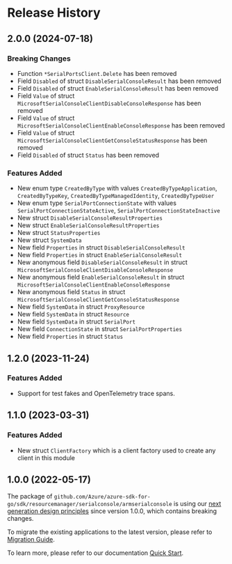 # Release History

## 2.0.0 (2024-07-18)
### Breaking Changes

- Function `*SerialPortsClient.Delete` has been removed
- Field `Disabled` of struct `DisableSerialConsoleResult` has been removed
- Field `Disabled` of struct `EnableSerialConsoleResult` has been removed
- Field `Value` of struct `MicrosoftSerialConsoleClientDisableConsoleResponse` has been removed
- Field `Value` of struct `MicrosoftSerialConsoleClientEnableConsoleResponse` has been removed
- Field `Value` of struct `MicrosoftSerialConsoleClientGetConsoleStatusResponse` has been removed
- Field `Disabled` of struct `Status` has been removed

### Features Added

- New enum type `CreatedByType` with values `CreatedByTypeApplication`, `CreatedByTypeKey`, `CreatedByTypeManagedIdentity`, `CreatedByTypeUser`
- New enum type `SerialPortConnectionState` with values `SerialPortConnectionStateActive`, `SerialPortConnectionStateInactive`
- New struct `DisableSerialConsoleResultProperties`
- New struct `EnableSerialConsoleResultProperties`
- New struct `StatusProperties`
- New struct `SystemData`
- New field `Properties` in struct `DisableSerialConsoleResult`
- New field `Properties` in struct `EnableSerialConsoleResult`
- New anonymous field `DisableSerialConsoleResult` in struct `MicrosoftSerialConsoleClientDisableConsoleResponse`
- New anonymous field `EnableSerialConsoleResult` in struct `MicrosoftSerialConsoleClientEnableConsoleResponse`
- New anonymous field `Status` in struct `MicrosoftSerialConsoleClientGetConsoleStatusResponse`
- New field `SystemData` in struct `ProxyResource`
- New field `SystemData` in struct `Resource`
- New field `SystemData` in struct `SerialPort`
- New field `ConnectionState` in struct `SerialPortProperties`
- New field `Properties` in struct `Status`


## 1.2.0 (2023-11-24)
### Features Added

- Support for test fakes and OpenTelemetry trace spans.


## 1.1.0 (2023-03-31)
### Features Added

- New struct `ClientFactory` which is a client factory used to create any client in this module


## 1.0.0 (2022-05-17)

The package of `github.com/Azure/azure-sdk-for-go/sdk/resourcemanager/serialconsole/armserialconsole` is using our [next generation design principles](https://azure.github.io/azure-sdk/general_introduction.html) since version 1.0.0, which contains breaking changes.

To migrate the existing applications to the latest version, please refer to [Migration Guide](https://aka.ms/azsdk/go/mgmt/migration).

To learn more, please refer to our documentation [Quick Start](https://aka.ms/azsdk/go/mgmt).